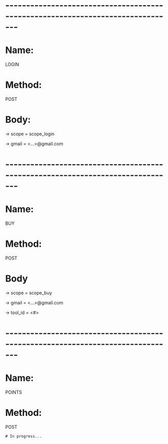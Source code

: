 # -------------------------------------------------------------------------------


# Name: 
   LOGIN 
   
# Method: 
   POST

# Body:

 -> scope = scope_login
  
 -> gmail = <...>@gmail.com
 

# ------------------------------------------------------------------------------- 


# Name: 
   BUY
   
# Method:
   POST
   
# Body

 -> scope = scope_buy

 -> gmail = <...>@gmail.com

 -> tool_id = <#>
 
 
# ------------------------------------------------------------------------------- 


# Name: 
   POINTS
   
# Method: 
   POST
    
    # In progress...
